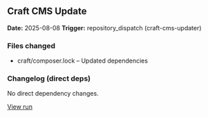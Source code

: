 ## Craft CMS Update

**Date:** 2025-08-08
**Trigger:** repository_dispatch (craft-cms-updater)

### Files changed
- craft/composer.lock – Updated dependencies

### Changelog (direct deps)
No direct dependency changes.

[View run](https://github.com/timsteegmueller/craft-test-repo/actions/runs/16825135291)
